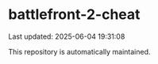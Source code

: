 # battlefront-2-cheat

Last updated: 2025-06-04 19:31:08

This repository is automatically maintained.

